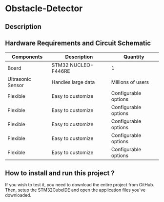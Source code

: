 # Obstacle-Detector

## Description

## Hardware Requirements and Circuit Schematic 

| Components        | Description       | Quantity        |
|----------------|-------------------|----------------|
| Board       | STM32 NUCLEO-F446RE     | 1        |
| Ultrasonic Sensor   | Handles large data| Millions of users|
| Flexible   | Easy to customize | Configurable options |
| Flexible   | Easy to customize | Configurable options |
| Flexible   | Easy to customize | Configurable options |
| Flexible   | Easy to customize | Configurable options |
| Flexible   | Easy to customize | Configurable options |


## How to install and run this project ?
If you wish to test it, you need to download the entire project from GitHub. Then, setup the STM32CubeIDE and open the application files you've downloaded.

